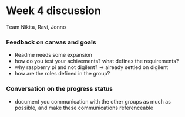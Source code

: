 # Week 4 discussion

Team Nikita, Ravi, Jonno

### Feedback on canvas and goals

+ Readme needs some expansion
+ how do you test your achivements? what defines the requirements?
+ why raspberry pi and not digilent? -> already settled on digilent
+ how are the roles defined in the group?

### Conversation on the progress status

+ document you communication with the other groups as much as possible, and make these communications referenceable
